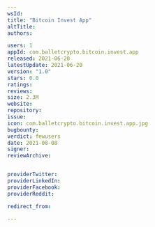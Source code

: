 ```yaml
---
wsId: 
title: "Bitcoin Invest App"
altTitle: 
authors:

users: 1
appId: com.balletcrypto.bitcoin.invest.app
released: 2021-06-20
latestUpdate: 2021-06-20
version: "1.0"
stars: 0.0
ratings: 
reviews: 
size: 2.3M
website: 
repository: 
issue: 
icon: com.balletcrypto.bitcoin.invest.app.jpg
bugbounty: 
verdict: fewusers
date: 2021-08-08
signer: 
reviewArchive:


providerTwitter: 
providerLinkedIn: 
providerFacebook: 
providerReddit: 

redirect_from:

---
```



